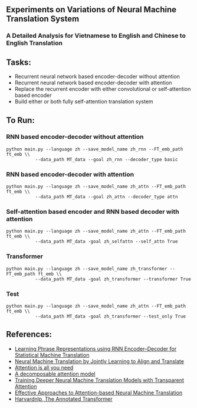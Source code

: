 ## Experiments on Variations of Neural Machine Translation System
### A Detailed Analysis for Vietnamese to English and Chinese to English Translation

## Tasks:
- Recurrent neural network based encoder-decoder without attention
- Recurrent neural network based encoder-decoder with attention
- Replace the recurrent encoder with either convolutional or self-attention based encoder
- Build either or both fully self-attention translation system

## To Run:
### RNN based encoder-decoder without attention
	python main.py --language zh --save_model_name zh_rnn --FT_emb_path ft_emb \\
		       --data_path MT_data --goal zh_rnn --decoder_type basic 
### RNN based encoder-decoder with attention
	python main.py --language zh --save_model_name zh_attn --FT_emb_path ft_emb \\
		       --data_path MT_data --goal zh_attn --decoder_type attn
### Self-attention based encoder and RNN based decoder with attention
	python main.py --language zh --save_model_name zh_attn --FT_emb_path ft_emb \\
		       --data_path MT_data -goal zh_selfattn --self_attn True
### Transformer
	python main.py --language zh --save_model_name zh_transformer --FT_emb_path ft_emb \\
		       --data_path MT_data -goal zh_transformer --transformer True
### Test
	python main.py --language zh --save_model_name zh_attn --FT_emb_path ft_emb \\
		       --data_path MT_data -goal zh_transformer --test_only True

		      
## References:
- [Learning Phrase Representations using RNN Encoder–Decoder for Statistical Machine Translation](https://arxiv.org/pdf/1406.1078.pdf)
- [Neural Machine Translation by Jointly Learning to Align and Translate](https://arxiv.org/pdf/1409.0473.pdf)
- [Attention is all you need](https://arxiv.org/pdf/1706.03762.pdf)
- [A decomposable attention model](https://arxiv.org/pdf/1606.01933.pdf)
- [Training Deeper Neural Machine Translation Models with Transparent Attention](http://aclweb.org/anthology/D18-1338)
- [Effective Approaches to Attention-based Neural Machine Translation](https://arxiv.org/pdf/1508.04025.pdf)
- [Harvardnlp, The Annotated Transformer](http://nlp.seas.harvard.edu/2018/04/03/attention.html)
